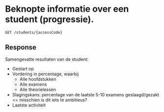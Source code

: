 # Beknopte informatie over een student (progressie).

```apacheconf
GET /students/{accessCode}
```

## Response
Samengevatte resultaten van de student:
- Gestart op
- Vordering in percentage, waarbij
  - Alle hoofdstukken
  - Alle examens
  - Alle theorielessen
- Slagingskans: percentage van de laatste 5-10 examens geslaagd/gezakt <= misschien
  is dit iets te ambitieus?
- Laatste activiteit

